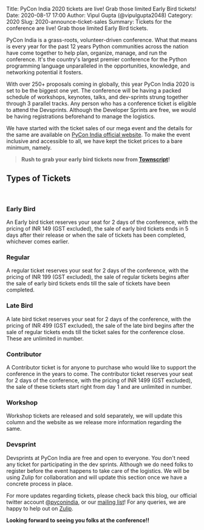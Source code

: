 Title: PyCon India 2020 tickets are live! Grab those limited Early Bird tickets!
Date: 2020-08-17 17:00
Author: Vipul Gupta (@vipulgupta2048)
Category: 2020
Slug: 2020-announce-ticket-sales
Summary: Tickets for the conference are live! Grab those limited Early Bird tickets.

PyCon India is a grass-roots, volunteer-driven conference. What that means is every year for the past 12 years Python communities across the nation have come together to help plan, organize, manage, and run the conference. It's the country's largest premier conference for the Python programming language unparalleled in the opportunities, knowledge, and networking potential it fosters.

With over 250+ proposals coming in globally, this year PyCon India 2020 is set to be the biggest one yet. The conference will be having a packed schedule of workshops, keynotes, talks, and dev-sprints strung together through 3 parallel tracks. Any person who has a conference ticket is eligible to attend the Devsprints. Although the Developer Sprints are free, we would be having registrations beforehand to manage the logistics.

We have started with the ticket sales of our mega event and the details for the same are available on [PyCon India official website](https://in.pycon.org). To make the event inclusive and accessible to all, we have kept the ticket prices to a bare minimum, namely.

> **Rush to grab your early bird tickets now from [Townscript](https://www.townscript.com/e/pycon-india-2020)!**

## Types of Tickets
<br/>

### Early Bird

An Early bird ticket reserves your seat for 2 days of the conference, with the pricing of INR 149 (GST excluded), the sale of early bird tickets ends in 5 days after their release or when the sale of tickets has been completed, whichever comes earlier.

### Regular

A regular ticket reserves your seat for 2 days of the conference, with the pricing of INR 199 (GST excluded), the sale of regular tickets begins after the sale of early bird tickets ends till the sale of tickets have been completed.

### Late Bird

A late bird ticket reserves your seat for 2 days of the conference, with the pricing of INR 499 (GST excluded), the sale of the late bird begins after the sale of regular tickets ends till the ticket sales for the conference close. These are unlimited in number.

### Contributor

A Contributor ticket is for anyone to purchase who would like to support the conference in the years to come. The contributor ticket reserves your seat for 2 days of the conference, with the pricing of INR 1499 (GST excluded), the sale of these tickets start right from day 1 and are unlimited in number.

### Workshop

Workshop tickets are released and sold separately, we will update this column and the website as we release more information regarding the same.

### Devsprint

Devsprints at PyCon India are free and open to everyone. You don't need any ticket for participating in the dev sprints.  Although we do need folks to register before the event happens to take care of the logistics. We will be using Zulip for collaboration and will update this section once we have a concrete process in place.


For more updates regarding tickets, please check back this blog, our official twitter account [@pyconindia](https://twitter.com/pyconindia/), or our [mailing list](https://mail.python.org/mailman/listinfo/inpycon)! For any queries, we are happy to help out on [Zulip](https://pyconindia.zulipchat.com/).


**Looking forward to seeing you folks at the conference!!**
